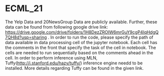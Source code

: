 # ECML_21
The Yelp Data and 20NewsGroup Data are publicly available. Further, these data can be found from following google drive link: https://drive.google.com/drive/folders/1H8DezZROIW6mrGuY9cgP4IqHdgQ7QH8d?usp=sharing .
In order to run the code, please specify the path of data available in data processing cell of the jupyter  notebook. Each cell has the comments in the front that specify the task of the cell in notebook. The cells are needed to run sequentially based on the comments ahead in the cell. In order to perform inference using MLN, Tuffy(http://i.stanford.edu/hazy/tuffy/) inference engine needd to be installed. More details regarding Tuffy can be found in the given link.

